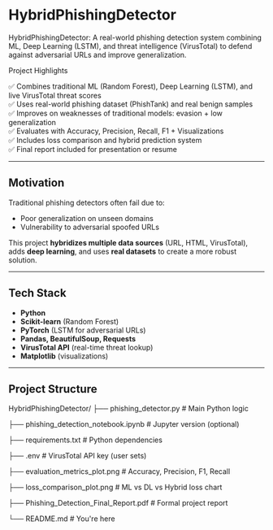 # HybridPhishingDetector
HybridPhishingDetector: A real-world phishing detection system combining ML, Deep Learning (LSTM), and threat intelligence (VirusTotal) to defend against adversarial URLs and improve generalization.

Project Highlights

✅ Combines traditional ML (Random Forest), Deep Learning (LSTM), and live VirusTotal threat scores  
✅ Uses real-world phishing dataset (PhishTank) and real benign samples  
✅ Improves on weaknesses of traditional models: evasion + low generalization  
✅ Evaluates with Accuracy, Precision, Recall, F1 + Visualizations  
✅ Includes loss comparison and hybrid prediction system  
✅ Final report included for presentation or resume

---

##  Motivation

Traditional phishing detectors often fail due to:
- Poor generalization on unseen domains
- Vulnerability to adversarial spoofed URLs

This project **hybridizes multiple data sources** (URL, HTML, VirusTotal), adds **deep learning**, and uses **real datasets** to create a more robust solution.

---

##  Tech Stack

- **Python**
- **Scikit-learn** (Random Forest)
- **PyTorch** (LSTM for adversarial URLs)
- **Pandas, BeautifulSoup, Requests**
- **VirusTotal API** (real-time threat lookup)
- **Matplotlib** (visualizations)

---

##  Project Structure

HybridPhishingDetector/
├── phishing_detector.py # Main Python logic


├── phishing_detection_notebook.ipynb # Jupyter version (optional)


├── requirements.txt # Python dependencies


├── .env # VirusTotal API key (user sets)


├── evaluation_metrics_plot.png # Accuracy, Precision, F1, Recall


├── loss_comparison_plot.png # ML vs DL vs Hybrid loss chart


├── Phishing_Detection_Final_Report.pdf # Formal project report


└── README.md # You're here
